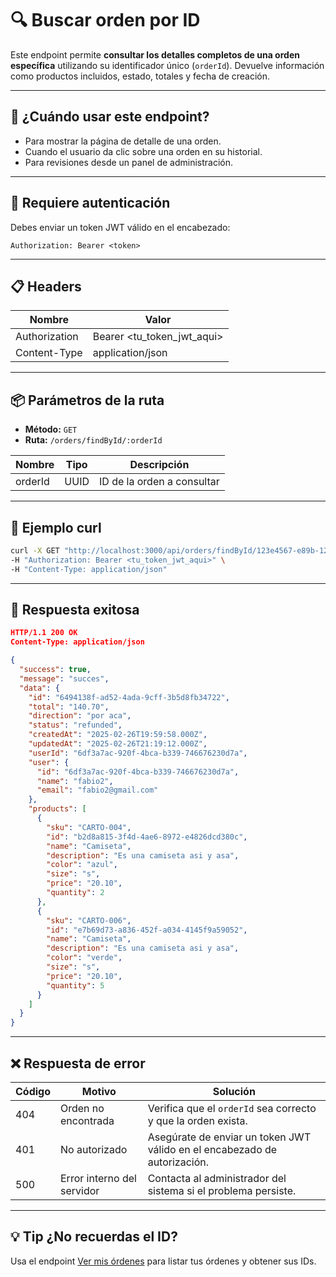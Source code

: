# 🔍 Buscar orden por ID

Este endpoint permite **consultar los detalles completos de una orden específica** utilizando su identificador único (`orderId`). Devuelve información como productos incluidos, estado, totales y fecha de creación.

---

## 🧠 ¿Cuándo usar este endpoint?

- Para mostrar la página de detalle de una orden.
- Cuando el usuario da clic sobre una orden en su historial.
- Para revisiones desde un panel de administración.

---

## 🔐 Requiere autenticación

Debes enviar un token JWT válido en el encabezado:

```http
Authorization: Bearer <token>
```

---

## 📋 Headers

| Nombre          | Valor                      |
|-----------------|----------------------------|
| Authorization    | Bearer <tu_token_jwt_aqui> |
| Content-Type     | application/json           |

---

##  📦 Parámetros de la ruta
- **Método:** `GET`
- **Ruta:** `/orders/findById/:orderId`

| Nombre   | Tipo   | Descripción                       |
|----------|--------|-----------------------------------|
| orderId  | UUID | ID de la orden a consultar        |

---

## 🚀 Ejemplo curl

```bash
curl -X GET "http://localhost:3000/api/orders/findById/123e4567-e89b-12d3-a456-426614174001" \
-H "Authorization: Bearer <tu_token_jwt_aqui>" \
-H "Content-Type: application/json"
```

---

## 📄 Respuesta exitosa

```json
HTTP/1.1 200 OK
Content-Type: application/json

{
  "success": true,
  "message": "succes",
  "data": {
    "id": "6494138f-ad52-4ada-9cff-3b5d8fb34722",
    "total": "140.70",
    "direction": "por aca",
    "status": "refunded",
    "createdAt": "2025-02-26T19:59:58.000Z",
    "updatedAt": "2025-02-26T21:19:12.000Z",
    "userId": "6df3a7ac-920f-4bca-b339-746676230d7a",
    "user": {
      "id": "6df3a7ac-920f-4bca-b339-746676230d7a",
      "name": "fabio2",
      "email": "fabio2@gmail.com"
    },
    "products": [
      {
        "sku": "CARTO-004",
        "id": "b2d8a815-3f4d-4ae6-8972-e4826dcd380c",
        "name": "Camiseta",
        "description": "Es una camiseta asi y asa",
        "color": "azul",
        "size": "s",
        "price": "20.10",
        "quantity": 2
      },
      {
        "sku": "CARTO-006",
        "id": "e7b69d73-a836-452f-a034-4145f9a59052",
        "name": "Camiseta",
        "description": "Es una camiseta asi y asa",
        "color": "verde",
        "size": "s",
        "price": "20.10",
        "quantity": 5
      }
    ]
  }
}
```

---

## ❌ Respuesta de error
 
| Código | Motivo                      | Solución                                                     |
| ------ | --------------------------- | ------------------------------------------------------------ |
| 404    | Orden no encontrada         | Verifica que el `orderId` sea correcto y que la orden exista. |
| 401    | No autorizado               | Asegúrate de enviar un token JWT válido en el encabezado de autorización. |
| 500    | Error interno del servidor  | Contacta al administrador del sistema si el problema persiste. |

---

## 💡 Tip ¿No recuerdas el ID?
Usa el endpoint [Ver mis órdenes](/docs/orders/find_by_user.md) para listar tus órdenes y obtener sus IDs.